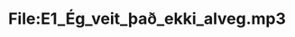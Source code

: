 ---
title: File:E1_Ég_veit_það_ekki_alveg.mp3
recording of: Ég veit það ekki alveg.
reading speed: slow
speaker: E
license: CC0
---